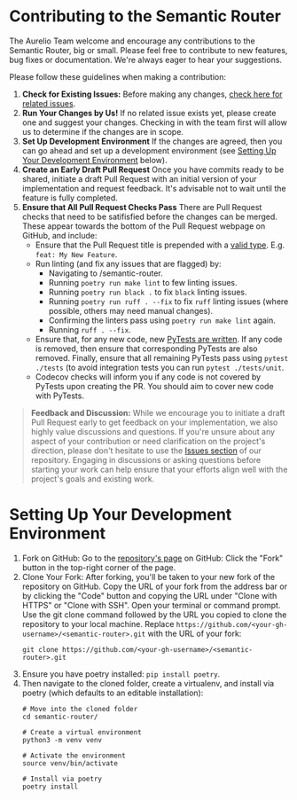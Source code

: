 # Contributing to the Semantic Router

The Aurelio Team welcome and encourage any contributions to the Semantic Router, big or small. Please feel free to contribute to new features, bug fixes or documentation. We're always eager to hear your suggestions.

Please follow these guidelines when making a contribution:
1. **Check for Existing Issues:** Before making any changes, [check here for related issues](https://github.com/aurelio-labs/semantic-router/issues).
2. **Run Your Changes by Us!** If no related issue exists yet, please create one and suggest your changes. Checking in with the team first will allow us to determine if the changes are in scope.
3. **Set Up Development Environment** If the changes are agreed, then you can go ahead and set up a development environment (see [Setting Up Your Development Environment](#setting-up-your-development-environment) below).
4. **Create an Early Draft Pull Request** Once you have commits ready to be shared, initiate a draft Pull Request with an initial version of your implementation and request feedback. It's advisable not to wait until the feature is fully completed.
5. **Ensure that All Pull Request Checks Pass** There are Pull Request checks that need to be satifisfied before the changes can be merged. These appear towards the bottom of the Pull Request webpage on GitHub, and include:
    - Ensure that the Pull Request title is prepended with a [valid type](https://flank.github.io/flank/pr_titles/). E.g. `feat: My New Feature`.
    - Run linting (and fix any issues that are flagged) by:
        - Navigating to /semantic-router.
        - Running `poetry run make lint` to few linting issues.
        - Running `poetry run black .` to fix `black` linting issues.
        - Running `poetry run ruff . --fix` to fix `ruff` linting issues (where possible, others may need manual changes).
        - Confirming the linters pass using `poetry run make lint` again.
        - Running `ruff . --fix`.
    - Ensure that, for any new code, new [PyTests are written](https://github.com/aurelio-labs/semantic-router/tree/main/tests/unit). If any code is removed, then ensure that corresponding PyTests are also removed. Finally, ensure that all remaining PyTests pass using `pytest ./tests` (to avoid integration tests you can run `pytest ./tests/unit`.
    - Codecov checks will inform you if any code is not covered by PyTests upon creating the PR. You should aim to cover new code with PyTests.

> **Feedback and Discussion:**
While we encourage you to initiate a draft Pull Request early to get feedback on your implementation, we also highly value discussions and questions. If you're unsure about any aspect of your contribution or need clarification on the project's direction, please don't hesitate to use the [Issues section](https://github.com/aurelio-labs/semantic-router/issues) of our repository. Engaging in discussions or asking questions before starting your work can help ensure that your efforts align well with the project's goals and existing work.

# Setting Up Your Development Environment

1. Fork on GitHub:
    Go to the [repository's page](https://github.com/aurelio-labs/semantic-router) on GitHub: 
    Click the "Fork" button in the top-right corner of the page.
2. Clone Your Fork:
    After forking, you'll be taken to your new fork of the repository on GitHub. Copy the URL of your fork from the address bar or by clicking the "Code" button and copying the URL under "Clone with HTTPS" or "Clone with SSH".
    Open your terminal or command prompt.
    Use the git clone command followed by the URL you copied to clone the repository to your local machine. Replace `https://github.com/<your-gh-username>/<semantic-router>.git` with the URL of your fork:
    ```
    git clone https://github.com/<your-gh-username>/<semantic-router>.git
    ```
3. Ensure you have poetry installed: `pip install poetry`.
4. Then navigate to the cloned folder, create a virtualenv, and install via poetry (which defaults to an editable installation):
    ```
    # Move into the cloned folder
    cd semantic-router/

    # Create a virtual environment
    python3 -m venv venv

    # Activate the environment
    source venv/bin/activate

    # Install via poetry
    poetry install
    ```

